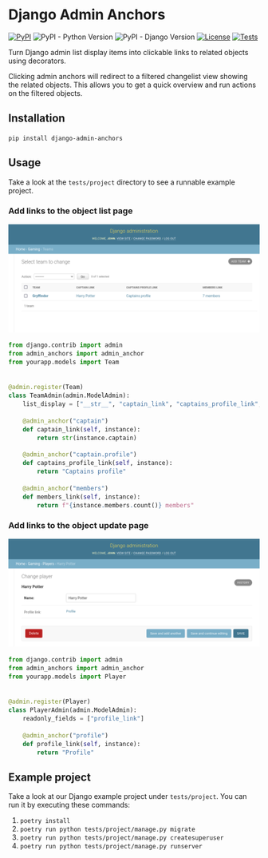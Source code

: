 # Django Admin Anchors

[![PyPI][pypi-image]][pypi-url]
![PyPI - Python Version][python-image]
![PyPI - Django Version][django-image]
[![License][license-image]][license-url]
[![Tests][tests-image]][tests-url]

[pypi-image]: https://img.shields.io/pypi/v/django-admin-anchors
[pypi-url]: https://pypi.org/project/django-admin-anchors/
[python-image]: https://img.shields.io/pypi/pyversions/django-admin-anchors
[django-image]: https://img.shields.io/pypi/djversions/django-admin-anchors
[license-image]: https://img.shields.io/pypi/l/django-admin-anchors
[license-url]: https://github.com/DoctorJohn/django-admin-anchors/blob/master/LICENSE
[tests-image]: https://github.com/DoctorJohn/django-admin-anchors/workflows/Tests/badge.svg
[tests-url]: https://github.com/DoctorJohn/django-admin-anchors/actions

Turn Django admin list display items into clickable links to related
objects using decorators.

Clicking admin anchors will redirect to a filtered changelist view
showing the related objects. This allows you to get a quick overview
and run actions on the filtered objects.

## Installation

`pip install django-admin-anchors`

## Usage

Take a look at the `tests/project` directory to see a runnable example project.

### Add links to the object list page

![Object list page](.github/images/list.png)

```python
from django.contrib import admin
from admin_anchors import admin_anchor
from yourapp.models import Team


@admin.register(Team)
class TeamAdmin(admin.ModelAdmin):
    list_display = ["__str__", "captain_link", "captains_profile_link", "members_link"]

    @admin_anchor("captain")
    def captain_link(self, instance):
        return str(instance.captain)

    @admin_anchor("captain.profile")
    def captains_profile_link(self, instance):
        return "Captains profile"

    @admin_anchor("members")
    def members_link(self, instance):
        return f"{instance.members.count()} members"
```

### Add links to the object update page

![Object change page](.github/images/change.png)

```python
from django.contrib import admin
from admin_anchors import admin_anchor
from yourapp.models import Player


@admin.register(Player)
class PlayerAdmin(admin.ModelAdmin):
    readonly_fields = ["profile_link"]

    @admin_anchor("profile")
    def profile_link(self, instance):
        return "Profile"
```

## Example project

Take a look at our Django example project under `tests/project`.
You can run it by executing these commands:

1. `poetry install`
2. `poetry run python tests/project/manage.py migrate`
3. `poetry run python tests/project/manage.py createsuperuser`
4. `poetry run python tests/project/manage.py runserver`
